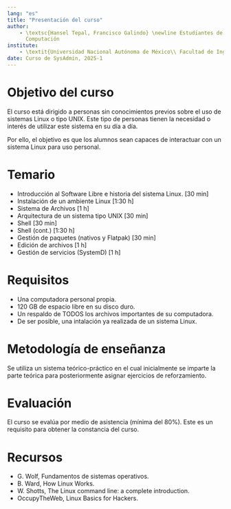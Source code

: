```yaml
---
lang: "es"
title: "Presentación del curso"
author:
    - \textsc{Hansel Tepal, Francisco Galindo} \newline Estudiantes de Ingeniería en
      Computación
institute:
    - \textit{Universidad Nacional Autónoma de México\\ Facultad de Ingeniería}
date: Curso de SysAdmin, 2025-1
---
```


# Objetivo del curso

El curso está dirigido a personas sin conocimientos previos sobre el uso de
sistemas Linux o tipo UNIX. Este tipo de personas tienen la necesidad o interés
de utilizar este sistema en su día a día.

Por ello, el objetivo es que los alumnos sean capaces de interactuar con un
sistema Linux para uso personal.

# Temario

- Introducción al Software Libre e historia del sistema Linux. [30 min]
- Instalación de un ambiente Linux [1:30 h]
- Sistema de Archivos [1 h]
- Arquitectura de un sistema tipo UNIX [30 min]
- Shell [30 min]
- Shell (cont.) [1:30 h]
- Gestión de paquetes (nativos y Flatpak) [30 min]
- Edición de archivos [1 h]
- Gestión de servicios (SystemD) [1 h]

# Requisitos

- Una computadora personal propia.
- 120 GB de espacio libre en su disco duro.
- Un respaldo de TODOS los archivos importantes de su computadora.
- De ser posible, una intalación ya realizada de un sistema Linux.

# Metodología de enseñanza

Se utiliza un sistema teórico-práctico en el cual inicialmente se imparte la
parte teórica para posteriormente asignar ejercicios de reforzamiento.

# Evaluación

El curso se evalúa por medio de asistencia (mínima del 80%). Este es un
requisito para obtener la constancia del curso.

# Recursos

- G. Wolf, Fundamentos de sistemas operativos.
- B. Ward, How Linux Works.
- W. Shotts, The Linux command line: a complete introduction.
- OccupyTheWeb, Linux Basics for Hackers.

